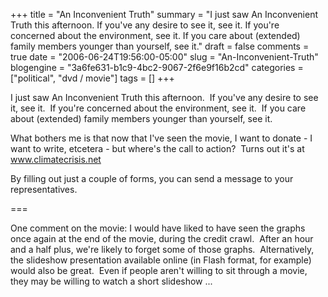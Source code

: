 +++
title = "An Inconvenient Truth"
summary = "I just saw An Inconvenient Truth this afternoon. If you've any desire to see it, see it. If you're concerned about the environment, see it. If you care about (extended) family members younger than yourself, see it."
draft = false
comments = true
date = "2006-06-24T19:56:00-05:00"
slug = "An-Inconvenient-Truth"
blogengine = "3a6fe631-b1c9-4bc2-9067-2f6e9f16b2cd"
categories = ["political", "dvd / movie"]
tags = []
+++

<p>
I just saw An Inconvenient Truth this afternoon.&nbsp; If you&#39;ve any desire to see it, see it.&nbsp; If you&#39;re concerned about the environment, see it.&nbsp; If you care about (extended) family members younger than yourself, see it.
</p>
<p>
What bothers me is that now that I&#39;ve seen the movie, I want to donate - I want to write, etcetera - but where&#39;s the call to action?&nbsp; Turns out it&#39;s at <a rel="nofollow" href="http://www.climatecrisis.net/takeaction/becomeactive/">www.climatecrisis.net</a>
</p>
<p>
By filling out just a couple of forms, you can send a message to your representatives.
</p>
<p>
===
</p>
<p>
One comment on the movie: I would have liked to have seen the graphs once again at the end of the movie, during the credit crawl.&nbsp; After an hour and a half plus, we&#39;re likely to forget some of those graphs.&nbsp; Alternatively, the slideshow presentation available online (in Flash format, for example) would also be great.&nbsp; Even if people aren&#39;t willing to sit through a movie, they may be willing to watch a short slideshow ...
</p>

